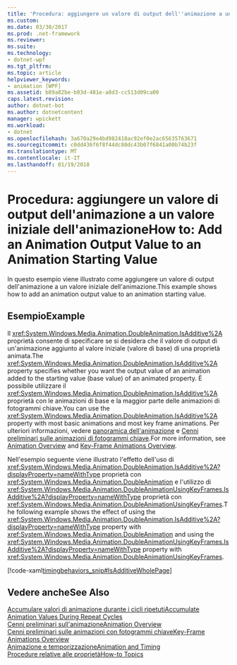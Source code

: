 ```yaml
---
title: 'Procedura: aggiungere un valore di output dell''animazione a un valore iniziale dell''animazione'
ms.custom: 
ms.date: 03/30/2017
ms.prod: .net-framework
ms.reviewer: 
ms.suite: 
ms.technology:
- dotnet-wpf
ms.tgt_pltfrm: 
ms.topic: article
helpviewer_keywords:
- animation [WPF]
ms.assetid: b89a82be-b03d-481e-a8d3-cc513d09ca00
caps.latest.revision: 
author: dotnet-bot
ms.author: dotnetcontent
manager: wpickett
ms.workload:
- dotnet
ms.openlocfilehash: 3a670a29e4bd982418ac92ef0e2ac65635763671
ms.sourcegitcommit: c0dd436f6f8f44dc80dc43b07f6841a00b74b23f
ms.translationtype: MT
ms.contentlocale: it-IT
ms.lasthandoff: 01/19/2018
---
```

# <a name="how-to-add-an-animation-output-value-to-an-animation-starting-value"></a><span data-ttu-id="4ab27-102">Procedura: aggiungere un valore di output dell'animazione a un valore iniziale dell'animazione</span><span class="sxs-lookup"><span data-stu-id="4ab27-102">How to: Add an Animation Output Value to an Animation Starting Value</span></span>
<span data-ttu-id="4ab27-103">In questo esempio viene illustrato come aggiungere un valore di output dell'animazione a un valore iniziale dell'animazione.</span><span class="sxs-lookup"><span data-stu-id="4ab27-103">This example shows how to add an animation output value to an animation starting value.</span></span>  
  
## <a name="example"></a><span data-ttu-id="4ab27-104">Esempio</span><span class="sxs-lookup"><span data-stu-id="4ab27-104">Example</span></span>  
 <span data-ttu-id="4ab27-105">Il <xref:System.Windows.Media.Animation.DoubleAnimation.IsAdditive%2A> proprietà consente di specificare se si desidera che il valore di output di un'animazione aggiunto al valore iniziale (valore di base) di una proprietà animata.</span><span class="sxs-lookup"><span data-stu-id="4ab27-105">The <xref:System.Windows.Media.Animation.DoubleAnimation.IsAdditive%2A> property specifies whether you want the output value of an animation added to the starting value (base value) of an animated property.</span></span> <span data-ttu-id="4ab27-106">È possibile utilizzare il <xref:System.Windows.Media.Animation.DoubleAnimation.IsAdditive%2A> proprietà con le animazioni di base e la maggior parte delle animazioni di fotogrammi chiave.</span><span class="sxs-lookup"><span data-stu-id="4ab27-106">You can use the <xref:System.Windows.Media.Animation.DoubleAnimation.IsAdditive%2A> property with most basic animations and most key frame animations.</span></span> <span data-ttu-id="4ab27-107">Per ulteriori informazioni, vedere [panoramica dell'animazione](../../../../docs/framework/wpf/graphics-multimedia/animation-overview.md) e [Cenni preliminari sulle animazioni di fotogrammi chiave](../../../../docs/framework/wpf/graphics-multimedia/key-frame-animations-overview.md).</span><span class="sxs-lookup"><span data-stu-id="4ab27-107">For more information, see [Animation Overview](../../../../docs/framework/wpf/graphics-multimedia/animation-overview.md) and [Key-Frame Animations Overview](../../../../docs/framework/wpf/graphics-multimedia/key-frame-animations-overview.md).</span></span>  
  
 <span data-ttu-id="4ab27-108">Nell'esempio seguente viene illustrato l'effetto dell'uso di <xref:System.Windows.Media.Animation.DoubleAnimation.IsAdditive%2A?displayProperty=nameWithType> proprietà con <xref:System.Windows.Media.Animation.DoubleAnimation> e l'utilizzo di <xref:System.Windows.Media.Animation.DoubleAnimationUsingKeyFrames.IsAdditive%2A?displayProperty=nameWithType> proprietà con <xref:System.Windows.Media.Animation.DoubleAnimationUsingKeyFrames>.</span><span class="sxs-lookup"><span data-stu-id="4ab27-108">The following example shows the effect of using the <xref:System.Windows.Media.Animation.DoubleAnimation.IsAdditive%2A?displayProperty=nameWithType> property with <xref:System.Windows.Media.Animation.DoubleAnimation> and using the <xref:System.Windows.Media.Animation.DoubleAnimationUsingKeyFrames.IsAdditive%2A?displayProperty=nameWithType> property with <xref:System.Windows.Media.Animation.DoubleAnimationUsingKeyFrames>.</span></span>  
  
 [!code-xaml[timingbehaviors_snip#IsAdditiveWholePage](../../../../samples/snippets/csharp/VS_Snippets_Wpf/timingbehaviors_snip/CSharp/IsAdditiveExample.xaml#isadditivewholepage)]  
  
## <a name="see-also"></a><span data-ttu-id="4ab27-109">Vedere anche</span><span class="sxs-lookup"><span data-stu-id="4ab27-109">See Also</span></span>  
 [<span data-ttu-id="4ab27-110">Accumulare valori di animazione durante i cicli ripetuti</span><span class="sxs-lookup"><span data-stu-id="4ab27-110">Accumulate Animation Values During Repeat Cycles</span></span>](../../../../docs/framework/wpf/graphics-multimedia/how-to-accumulate-animation-values-during-repeat-cycles.md)  
 [<span data-ttu-id="4ab27-111">Cenni preliminari sull'animazione</span><span class="sxs-lookup"><span data-stu-id="4ab27-111">Animation Overview</span></span>](../../../../docs/framework/wpf/graphics-multimedia/animation-overview.md)  
 [<span data-ttu-id="4ab27-112">Cenni preliminari sulle animazioni con fotogrammi chiave</span><span class="sxs-lookup"><span data-stu-id="4ab27-112">Key-Frame Animations Overview</span></span>](../../../../docs/framework/wpf/graphics-multimedia/key-frame-animations-overview.md)  
 [<span data-ttu-id="4ab27-113">Animazione e temporizzazione</span><span class="sxs-lookup"><span data-stu-id="4ab27-113">Animation and Timing</span></span>](http://msdn.microsoft.com/library/7d83765b-d5ae-41b1-b423-80206e1124aa)  
 [<span data-ttu-id="4ab27-114">Procedure relative alle proprietà</span><span class="sxs-lookup"><span data-stu-id="4ab27-114">How-to Topics</span></span>](../../../../docs/framework/wpf/graphics-multimedia/animation-and-timing-how-to-topics.md)
